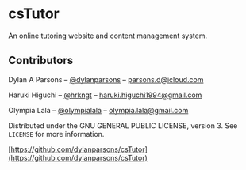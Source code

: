 # csTutor
An online tutoring website and content management system.

## Contributors

Dylan A Parsons – [@dylanparsons](https://github.com/dylanparsons) – parsons.d@icloud.com

Haruki Higuchi – [@hrkngt](https://github.com/hrkngt) – haruki.higuchi1994@gmail.com

Olympia Lala – [@olympialala](https://github.com/olympialala) – olympia.lala@gmail.com

Distributed under the  GNU GENERAL PUBLIC LICENSE, version 3. See ``LICENSE`` for more information.

[https://github.com/dylanparsons/csTutor](https://github.com/dylanparsons/csTutor)
